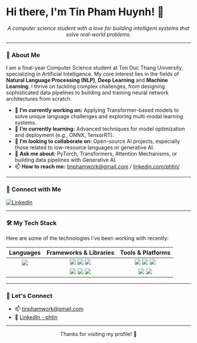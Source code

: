 # Hi there, I'm Tin Pham Huynh! 👋

<p align="center">
  <em>A computer science student with a love for building intelligent systems that solve real-world problems.</em>
</p>

---

### 🤖 **About Me**

I am a final-year Computer Science student at Ton Duc Thang University, specializing in Artificial Intelligence. My core interest lies in the fields of **Natural Language Processing (NLP)**, **Deep Learning** and **Machine Learning**. I thrive on tackling complex challenges, from designing sophisticated data pipelines to building and training neural network architectures from scratch.

-   🔭 **I’m currently working on:** Applying Transformer-based models to solve unique language challenges and exploring multi-modal learning systems.
-   🌱 **I’m currently learning:** Advanced techniques for model optimization and deployment (e.g., ONNX, TensorRT).
-   👯 **I’m looking to collaborate on:** Open-source AI projects, especially those related to low-resource languages or generative AI.
-   💬 **Ask me about:** PyTorch, Transformers, Attention Mechanisms, or building data pipelines with Generative AI.
-   📫 **How to reach me:** [tinphamwork@gmail.com](mailto:tinphamwork@gmail.com) / [linkedin.com/phtin/](https://www.linkedin.com/in/phtin/)

---

### 🔗 **Connect with Me**

<p align="left">
  <a href="https://www.linkedin.com/in/phtin/" target="_blank">
    <img src="https://img.shields.io/badge/LinkedIn-0077B5?style=for-the-badge&logo=linkedin&logoColor=white" alt="LinkedIn"/>
  </a>

</p>

---

### 🛠️ **My Tech Stack**

Here are some of the technologies I've been working with recently:

| **Languages** | **Frameworks & Libraries** | **Tools & Platforms** |
| :-------------: | :--------------------------: | :-------------------: |
| <img src="https://img.shields.io/badge/Python-3776AB?style=for-the-badge&logo=python&logoColor=white" /> | <img src="https://img.shields.io/badge/PyTorch-EE4C2C?style=for-the-badge&logo=pytorch&logoColor=white" /> <img src="https://img.shields.io/badge/Hugging Face-FFD21E?style=for-the-badge&logo=huggingface&logoColor=black" /> <img src="https://img.shields.io/badge/scikit--learn-F7931E?style=for-the-badge&logo=scikit-learn&logoColor=white" /> | <img src="https://img.shields.io/badge/Google Colab-F9AB00?style=for-the-badge&logo=googlecolab&logoColor=white" /> <img src="https://img.shields.io/badge/Jupyter-F37626?style=for-the-badge&logo=Jupyter&logoColor=white" /> <img src="https://img.shields.io/badge/Git-E44C30?style=for-the-badge&logo=git&logoColor=white" /> |
| | <img src="https://img.shields.io/badge/NumPy-013243?style=for-the-badge&logo=numpy&logoColor=white" /> <img src="https://img.shields.io/badge/Pandas-150458?style=for-the-badge&logo=pandas&logoColor=white" /> <img src="https://img.shields.io/badge/Matplotlib-3776AB?style=for-the-badge&logo=matplotlib&logoColor=white" /> | <img src="https://img.shields.io/badge/Google Drive-4285F4?style=for-the-badge&logo=googledrive&logoColor=white" /> <img src="https://img.shields.io/badge/VS Code-007ACC?style=for-the-badge&logo=visual-studio-code&logoColor=white" /> |

---

### 🤝 Let's Connect

- 📫 [tinphamwork@gmail.com](mailto:tinphamwork@gmail.com)
- 💼 [LinkedIn - phtin](https://www.linkedin.com/in/phtin)

---

<p align="center">
  Thanks for visiting my profile! 🌟
</p>
